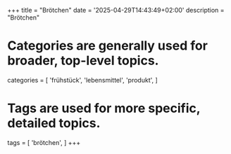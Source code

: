 +++
title = "Brötchen"
date = '2025-04-29T14:43:49+02:00'
description = "Brötchen"
# Categories are generally used for broader, top-level topics.
categories = [
 'frühstück',
 'lebensmittel',
 'produkt',
]
# Tags are used for more specific, detailed topics.
tags = [
 'brötchen',
]
+++
